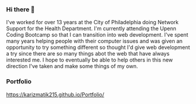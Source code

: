 ### Hi there 👋

  I've worked for over 13 years at the City of Philadelphia doing Network Support for the Health Department. I'm currently attending the Upenn Coding        Bootcamp so that I can transition into web development. I've spent many years helping people with their computer issues and was given an opportunity to     try something different so thought I'd give web development a try since there are so many things abot the web that have always interested me. I hope to     eventually be able to help others in this new direction I've taken and make some things of my own.
  
### Portfolio

https://karizmatik215.github.io/Portfolio/
